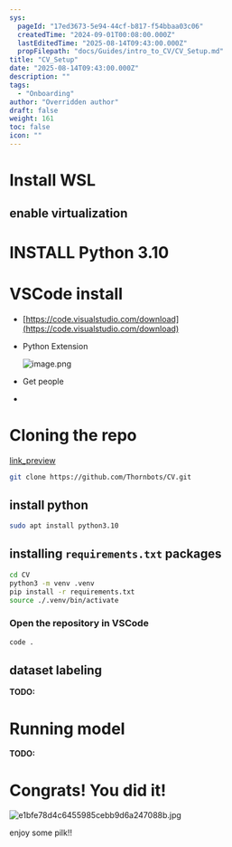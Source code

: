 ```yaml
---
sys:
  pageId: "17ed3673-5e94-44cf-b817-f54bbaa03c06"
  createdTime: "2024-09-01T00:08:00.000Z"
  lastEditedTime: "2025-08-14T09:43:00.000Z"
  propFilepath: "docs/Guides/intro_to_CV/CV_Setup.md"
title: "CV_Setup"
date: "2025-08-14T09:43:00.000Z"
description: ""
tags:
  - "Onboarding"
author: "Overridden author"
draft: false
weight: 161
toc: false
icon: ""
---
```


# Install WSL

## enable virtualization

# INSTALL Python 3.10

# VSCode install

- [https://code.visualstudio.com/download](https://code.visualstudio.com/download)
- Python Extension

	![image.png](https://prod-files-secure.s3.us-west-2.amazonaws.com/d518164a-d88e-44d1-a4ee-3adb3bd8bce0/d82b6650-a5e4-4d3c-b8c9-93d817dae00e/image.png?X-Amz-Algorithm=AWS4-HMAC-SHA256&X-Amz-Content-Sha256=UNSIGNED-PAYLOAD&X-Amz-Credential=ASIAZI2LB4664PSPQJE5%2F20250814%2Fus-west-2%2Fs3%2Faws4_request&X-Amz-Date=20250814T210831Z&X-Amz-Expires=3600&X-Amz-Security-Token=IQoJb3JpZ2luX2VjEAUaCXVzLXdlc3QtMiJHMEUCIH51PsrN30RoWqTop9mfMJuqMbS2DaNz8ac2ZWrQzXu%2BAiEAz%2B6h%2FZl3aGBgbBtdcdUXLZz9bRlJHXTRbPCV1zo88zAq%2FwMIThAAGgw2Mzc0MjMxODM4MDUiDDPpZJeukKeAYSvSpSrcAzKKtZdnPsdh9XaWayR0rAwNXXZvKnr54k1nepI1CuwRDYsiSpa5lnE2gGz2MvubsjrNFleIXY70j76Hq0BJOlXloa066Kh42O%2BCxdildbdfHoIlEFqN%2F%2BiV53ecIMLrXkK%2F8UQvDgD8MN0NojCyd8D4YolG%2BeNSdR21oxC3ftok4IOPlFLL%2BogRz8rGuUup0w%2BeXfWXSQdSsguPuHKzuONpPPexxRsXFNeXmtoKxBs%2BImlPJbTqYqikSHEbMGDu1yxVKJ3Tt7u7sIpIUezbFVykgvGNdF5OjwUfHXHryACPEutc0GTTqGmn7nyti%2BgAaSNd7ggMBXq%2F9TpYObjMxisMrqKcD2iJykTMjH1bOwcCwo%2FwkjclNevF6H9D8fYJN89adUVEAJ7Q1rQOJ%2FRs38GriS%2FvKFUgRJ5kE8qsv4JNsL9C06zT4j9hTw4ZTPxK9%2B1cTT8CH9rS%2B0Z1Kkv4joFu3K4x57q1%2FadnEm0Ra%2FpJReM47VLbxAykWVRfDQBj5CUmmlLTVC0GN5CV4Hkaxb1PZlxT6n4Acjnwz1vU7FeGkZEQjTnfXUcNSLUXBECyHiWm9ciWvuZ6DODYG2vhkjiz8hTqFiptxKmPdma329ydyRSjlNzjAsjSn0yWMJCN%2BcQGOqUBLTxfkn%2FjVp1sL4GgQXoTwcKbZ9H%2Bga139skpusAwAQko4vJaopnN0ilXwy6NfBPiXw21LuGPpd8sb9sK%2BS2o6AJqsKCG8nmtxrxuYhr6lzRFA%2FaHKwnRY0MKVxuc592SmLYUG7Mc7oCSzLdz2Ff%2B%2Fq1LTgJB4ANw3O72e%2FtrlJZ1taCZXua9SPZ4yrfllfOD9qVUifapU588%2BfMCiDRF45Vt71hz&X-Amz-Signature=147b1b716c3a83977297f7002d8cd937d92b0ed3f2e0fbf5c6bd7f1b651639e1&X-Amz-SignedHeaders=host&x-amz-checksum-mode=ENABLED&x-id=GetObject)
- Get people
- 

# Cloning the repo

[link_preview](https://github.com/Thornbots/CV/)

```bash
git clone https://github.com/Thornbots/CV.git
```

## install python

```bash
sudo apt install python3.10
```

## installing `requirements.txt` packages

```bash
cd CV
python3 -m venv .venv
pip install -r requirements.txt
source ./.venv/bin/activate
```

### Open the repository in VSCode

```bash
code .
```

## dataset labeling  

**TODO:**

# Running model

**TODO:**

# Congrats! You did it!

![e1bfe78d4c6455985cebb9d6a247088b.jpg](https://prod-files-secure.s3.us-west-2.amazonaws.com/d518164a-d88e-44d1-a4ee-3adb3bd8bce0/7d1ce04e-65d6-40c8-814d-754280e9515a/e1bfe78d4c6455985cebb9d6a247088b.jpg?X-Amz-Algorithm=AWS4-HMAC-SHA256&X-Amz-Content-Sha256=UNSIGNED-PAYLOAD&X-Amz-Credential=ASIAZI2LB466W7K2ZJTO%2F20250814%2Fus-west-2%2Fs3%2Faws4_request&X-Amz-Date=20250814T210830Z&X-Amz-Expires=3600&X-Amz-Security-Token=IQoJb3JpZ2luX2VjEAUaCXVzLXdlc3QtMiJGMEQCIH2HhgvFHDy2BDaM5xN90AzmfiD%2FGS6ER7kRaucz2CtSAiAgt%2Ftdpu1iWCQRqBfJ5YeAl2fNEDxsVxGRJfUlbmPvWir%2FAwhOEAAaDDYzNzQyMzE4MzgwNSIMnqSNQecWUfYPALPoKtwDIYeMBsKdRv4R73pwAT0xSg7sLdWZ6ZwxHFFw3lv%2BqJkWYRI5iTe%2BKtoEDYyFXXqpdGQYojjsSY30E%2FAI6Yx2%2FOieySycO2V2uXbSp6Igs9%2BQ7EnbAQwKn5%2BPe9ym1NY1VUL68dX%2ByS4s5upQeSeL5bwh0QydtmWha8TAx5IUeGgS1KMpI8VdFOSThpmiReJLoF2CeqHNl9TX0sRkle6bqoMxhHvRaFCLZtP0aapRY1qrkCP9%2B0hPVTx65GJ5BLxbbKyBEuezD0ooG9Rgx9egLybw%2FriE6iCb6gDjXgRIr6ClD6ZpErtx1VEpzCycbuxQdRd4lXIWe0SOXfDjeWPHUiznDfjwYkl4RfyOT9bwbOpI%2BzMe%2BYORMEzf2ymex1SiqOcRoMhjxFiRwCbopQkAfPZxZHDp0AZPTwreGtjULTdaIkXREBCy12nuIidrXbypdzPIZruAUw2W1Uq5Cw0uZuTOsRW%2FduEKAki0xXt%2F%2FsTNEzISzNp2TifweKsiV8nIIw%2FrQiq0xYV31Zfa6FCt%2FaQKOWjEcOn6MHsxtrgYNoQ5Cx4KoEbJe4MPeGNv5lROHsovHBk%2BtdhqG2ipYOyh%2F2nGWjhxANALNvwZi0REWcAutyHryAGiiaQ8AzUwoo35xAY6pgH%2FomgM0%2F5Y4%2BNcsSRIkIpKateui%2FC3rRPGWChsw%2B2RKroCZrN3mcrwdXmXDhEbtVFUuWns%2F%2BkT9pqxK59maoOavn8IwtJA8MLJeYIPajeRBn6dT2LPoovbOPIa7XV5ETKvDG%2B1rs9vEW0VMUUMejD%2BSJXvc2kY1Eh63ibOztJuYAR1vZRMPuCYgjA0qygGb8pVl%2F4E4RZfSym3BR6VpzHtjT0CWJsW&X-Amz-Signature=e6f9896cb04eba24906ffb5e597aa418ab601d05cf239b6ecf769fa0d14ef81d&X-Amz-SignedHeaders=host&x-amz-checksum-mode=ENABLED&x-id=GetObject)

enjoy some pilk!!
